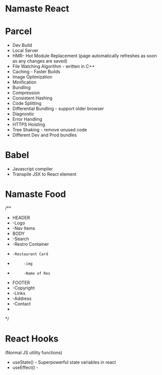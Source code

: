 # Namaste React



# Parcel
-  Dev Build
-  Local Server
-  HMR- Hot Module Replacement (page automatically refreshes as soon as any changes are saved)
-  File Watching Algorithm - written in C++
-  Caching - Faster Builds
-  Image Optimization
-  Minification
-  Bundling
-  Compression
-  Consistent Hashing
-  Code Splitting
-  Differential Bundling - support older browser
-  Diagnostic
-  Error Handling
-  HTTPS Hoisting
-  Tree Shaking - remove unused code 
-  Different Dev and Prod bundles


# Babel
-  Javascript compiler
-  Transpile JSX to React element

# Namaste Food

/**
 * HEADER
 * -Logo
 * -Nav Items
 * BODY
 * -Search
 * -Restro Container
 *     -Restaurant Card
 *          -img
 *          -Name of Res
 * FOOTER
 * -Copyright
 * -Links
 * -Address
 * -Contact
 *
 */

 # React Hooks
 (Normal JS utility functions)
 - useState() - Superpowerful state variables in react
 - useEffect() - 